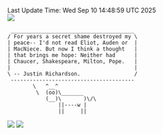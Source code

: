 Last Update Time: 
Wed Sep 10 14:48:59 UTC 2025
<br>![](https://img.shields.io/badge/%E5%A4%A7%E5%AE%B6-%E5%AE%89%E5%AE%89-green)<br>
```
 _______________________________________
/ For years a secret shame destroyed my \
| peace-- I'd not read Eliot, Auden or  |
| MacNiece. But now I think a thought   |
| that brings me hope: Neither had      |
| Chaucer, Shakespeare, Milton, Pope.   |
|                                       |
\ -- Justin Richardson.                 /
 ---------------------------------------
        \   ^__^
         \  (oo)\_______
            (__)\       )\/\
                ||----w |
                ||     ||
```
![](https://github-readme-stats.vercel.app/api?username=chenlitw)
![](https://github-readme-stats.vercel.app/api/top-langs/?username=chenlitw)
